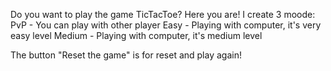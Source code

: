 Do you want to play the game TicTacToe? Here you are!
I create 3 moode:
PvP - You can play with other player
Easy - Playing with computer, it's very easy level
Medium - Playing with computer, it's medium level

The button "Reset the game" is for reset and play again!
